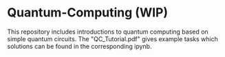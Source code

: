 # Quantum-Computing (WIP)
This repository includes introductions to quantum computing based on simple quantum circuits. The "QC_Tutorial.pdf" gives example tasks which solutions can be found in the corresponding ipynb.

